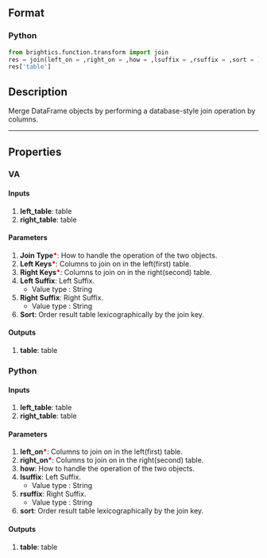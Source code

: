 ## Format
### Python
```python
from brightics.function.transform import join
res = join(left_on = ,right_on = ,how = ,lsuffix = ,rsuffix = ,sort = )
res['table']
```

## Description
Merge DataFrame objects by performing a database-style join operation by columns.

---

## Properties
### VA
#### Inputs
1. **left_table**: table
2. **right_table**: table

#### Parameters
1. **Join Type**<b style="color:red">*</b>: How to handle the operation of the two objects.
2. **Left Keys**<b style="color:red">*</b>: Columns to join on in the left(first) table.
3. **Right Keys**<b style="color:red">*</b>: Columns to join on in the right(second) table.
4. **Left Suffix**: Left Suffix.
   - Value type : String
5. **Right Suffix**: Right Suffix.
   - Value type : String
6. **Sort**: Order result table lexicographically by the join key.

#### Outputs
1. **table**: table

### Python
#### Inputs
1. **left_table**: table
2. **right_table**: table

#### Parameters
1. **left_on**<b style="color:red">*</b>: Columns to join on in the left(first) table.
2. **right_on**<b style="color:red">*</b>: Columns to join on in the right(second) table.
3. **how**: How to handle the operation of the two objects.
4. **lsuffix**: Left Suffix.
   - Value type : String
5. **rsuffix**: Right Suffix.
   - Value type : String
6. **sort**: Order result table lexicographically by the join key.

#### Outputs
1. **table**: table

